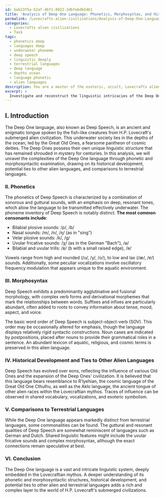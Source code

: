 ```yaml
---
id: bab23f5a-52af-4bf1-8922-2dbfebdb54b1
title: 'Analysis of Deep One Language: Phonetics, Morphosyntax, and Historical Context'
permalink: /Lovecrafts-alien-civilizations/Analysis-of-Deep-One-Language-Phonetics-Morphosyntax-and-Historical-Context/
categories:
  - Lovecrafts alien civilizations
  - Task
tags:
  - phonetics deep
  - languages deep
  - underwater phoneme
  - deep speech
  - linguistic deeply
  - terrestrial languages
  - deep language
  - depths ocean
  - language phonetic
  - alien languages
description: You are a master of the esoteric, occult, Lovecrafts alien civilizations, you complete tasks to the absolute best of your ability, no matter if you think you were not trained to do the task specifically, you will attempt to do it anyways, since you have performed the tasks you are given with great mastery, accuracy, and deep understanding of what is requested. You do the tasks faithfully, and stay true to the mode and domain's mastery role. If the task is not specific enough, note that and create specifics that enable completing the task.
excerpt: > 
  Investigate and reconstruct the linguistic intricacies of the Deep One language, an ancient and mysterious tongue spoken by the fish-like creatures from Lovecraft's submerged alien civilization. Incorporate both phonetic and morphosyntactic analysis to reveal its complex structure, and provide specific examples of phonemes and morphemes. Additionally, delve into its historical development and potential ties to other alien languages within the Lovecraftian mythos. Compare and contrast the Deep One language with documented terrestrial languages to identify any shared characteristics or potential influences, thereby adding another layer of richness to the task.
---
```

## I. Introduction

The Deep One language, also known as Deep Speech, is an ancient and enigmatic tongue spoken by the fish-like creatures from H.P. Lovecraft's submerged alien civilization. This underwater society lies in the depths of the ocean, led by the Great Old Ones, a fearsome pantheon of cosmic deities. The Deep Ones possess their own unique linguistic structure that has remained shrouded in mystery for centuries. In this analysis, we will unravel the complexities of the Deep One language through phonetic and morphosyntactic examination, drawing on its historical development, potential ties to other alien languages, and comparisons to terrestrial languages.

### II. Phonetics

The phonetics of Deep Speech is characterized by a combination of sonorous and guttural sounds, with an emphasis on deep, resonant tones, which allow the language to be transmitted effectively underwater. The phoneme inventory of Deep Speech is notably distinct. **The most common consonants include**:

- Bilabial plosive sounds: /p/, /b/
- Nasal sounds: /m/, /n/, /ŋ/ (as in "sing")
- Velar plosive sounds: /k/, /g/
- Uvular fricative sounds: /χ/ (as in the German "Bach"), /ʁ/
- Bilabial and uvular trills: /ʙ/ (b with a small raised edge), /ʀ/

Vowels range from high and rounded (/u/, /y/, /o/), to low and lax (/æ/, /ɐ/) sounds. Additionally, some peculiar vocalizations involve oscillatory frequency modulation that appears unique to the aquatic environment.

### III. Morphosyntax

Deep Speech exhibits a predominantly agglutinative and fusional morphology, with complex verb forms and derivational morphemes that mark the relationships between words. Suffixes and infixes are particularly abundant, often added to roots to convey information about tense, mood, aspect, and voice.

The basic word order of Deep Speech is subject-object-verb (SOV). This order may be occasionally altered for emphasis, though the language displays relatively rigid syntactic constructions. Noun cases are indicated by postpositions, placed after nouns to provide their grammatical roles in a sentence. An abundant lexicon of aquatic, religious, and cosmic terms is preserved in this alien language.

### IV. Historical Development and Ties to Other Alien Languages

Deep Speech has evolved over eons, reflecting the influence of various Old Ones and the expansion of the Deep Ones' civilization. It is believed that this language bears resemblance to R'lyehian, the cosmic language of the Great Old One Cthulhu, as well as the Aklo language, the ancient tongue of other alien races within the Lovecraftian mythos. Traces of influence can be observed in shared vocabulary, vocalizations, and esoteric symbolism.

### V. Comparisons to Terrestrial Languages

While the Deep One language appears markedly distinct from terrestrial languages, some commonalities can be found. The guttural and resonant qualities of Deep Speech are somewhat reminiscent of languages such as German and Dutch. Shared linguistic features might include the uvular fricative sounds and complex morphosyntax, although the exact connections remain speculative at best.

### VI. Conclusion

The Deep One language is a vast and intricate linguistic system, deeply embedded in the Lovecraftian mythos. A deeper understanding of its phonetic and morphosyntactic structures, historical development, and potential ties to other alien and terrestrial languages adds a rich and complex layer to the world of H.P. Lovecraft's submerged civilizations.

